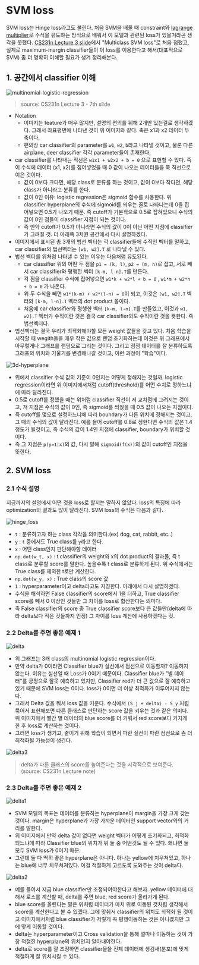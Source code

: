 # SVM loss

SVM loss는 Hinge loss라고도 불린다. 처음 SVM을 배울 때 constraint와 [lagrange multiplier](https://en.wikipedia.org/wiki/Lagrange_multiplier)로 수식을 유도하는 방식으로 배워서 이 모델과 관련된 loss가 있을거라곤 생각을 못했다. [CS231n Lecture 3 slide](http://cs231n.stanford.edu/slides/2017/cs231n_2017_lecture3.pdf)에서 "Multiclass SVM loss"로 처음 접했고, 실제로 maximum-margin classifier들이 이 loss를 이용한다고 해서(대표적으로 SVM) 좀 더 명확히 이해할 필요가 생겨 정리해본다.

## 1. 공간에서 classifier 이해

![multinomial-logistic-regression](https://i.imgur.com/NRaq0iA.png)

> source: CS231n Lecture 3 - 7th slide

- Notation
    + 이미지는 feature가 매우 많지만, 설명의 편의를 위해 2개만 있는걸로 생각하겠다. 그래서 좌표평면에 나타낸 것이 위 이미지와 같다. 축은 x1과 x2 데이터 두 축이다.
    + 편의상 car classifier의 parameter를 `w1`, `w2`, `b`라고 나타낼 것이고, 물론 다른 airplane, deer classifier 각각 parameter들이 존재한다.
- car classifier를 나타내는 직선은 `w1x1 + w2x2 + b = 0` 으로 표현할 수 있다. 즉 이 수식에 데이터 (x1, x2)를 집어넣었을 때 0 값이 나오는 데이터들을 쭉 직선으로 이은 것이다.
    + 값이 0보다 크다면, 해당 class로 분류를 하는 것이고, 값이 0보다 작다면, 해당 class가 아니라고 분류를 한다.
    + 값이 0인 이유: logistic regression은 sigmoid 함수를 사용한다. 위 classifier hyperplane의 수식에 sigmoid를 씌우는 꼴로 나타나는데 0을 집어넣으면 0.5가 나오기 때문. 즉 cutoff가 기본적으로 0.5로 잡혀있으니 수식의 값이 0인 점들이 classifier 지점이 되는 것이다.
    + 즉 만약 cutoff가 0.5가 아니라면 수식의 값이 0이 아닌 어떤 지점에 classifier가 그려질 것. 더 아래쪽 3차원 공간에서 다시 설명하겠다.
- 이미지에서 표시된 총 3개의 법선 벡터는 각 classifier들에 수직인 벡터를 말하고, car classifier의 법선벡터는 `[w1, w2].T` 로 나타낼 수 있다.
- 법선 벡터를 위처럼 나타낼 수 있는 이유는 다음처럼 유도된다.
    + car classifier 위의 어떤 두 점을 `p1 = (k, l)`, `p2 = (m, n)`로 잡고, 서로 빼서 car classifier와 평행한 벡터 `[k-m, l-n].T`를 만든다.
    + 각 점을 classifier 수식에 집어넣으면 `w1*k + w2*l + b = 0` , `w1*m + w2*n + b = 0` 가 나온다.
    + 위 두 수식을 빼면 `w1*(k-m) + w2*(l-n) = 0`이 되고, 이것은 `[w1, w2].T` 벡터와 `[k-m, l-n].T` 벡터의 dot product 꼴이다.
    + 처음에 car classifier와 평행한 벡터 `[k-m, l-n].T`를 만들었고, 이것과 `w1, w2].T` 벡터가 수직이란 것은 결국 car classifier와도 수직이란 것을 뜻한다. 즉 법선벡터다.
- 법선벡터는 결국 우리가 최적화해야할 모든 weight 값들을 갖고 있다. 처음 학습을 시작할 때 wegith들을 매우 작은 값으로 랜덤 초기화하는데 이것은 위 그래프에서 아무렇게나 그래프를 랜덤으로 그리는 것이다. 그리고 점점 데이터를 잘 분류하도록 그래프의 위치와 기울기를 변경해나갈 것이고, 이런 과정이 "학습"이다.

![3d-hyperplane](https://i.imgur.com/askA6BZ.png)

- 위에서 classifier 수식 값의 기준이 0인지는 어떻게 정해지는 것일까. logistic regression이라면 위 이미지에서처럼 cutoff(threshold)를 어떤 수치로 정하느냐에 따라 달라진다.
- 0.5로 cutoff를 정했을 때는 위처럼 classifier 직선이 저 교차점에 그려지는 것이고, 저 지점은 수식의 값이 0인, 즉 sigmoid를 씌웠을 때 0.5 값이 나오는 지점이다.
- 즉 cutoff를 몇으로 설정하느냐에 따라 boundary가 다른 위치에 정해지는 것이고, 그 때의 수식의 값이 달라진다. 예를 들어 cutoff를 0.8로 정한다면 수식의 값은 1.4 정도가 될것이고, 즉 수식의 값이 1.4인 지점에 classifier, boundary가 위치할 것이다.
- 즉 그 지점은 `p(y=1|x)`의 값, 다시 말해 `sigmoid(f(x))`의 값이 cutoff인 지점을 뜻한다.

## 2. SVM loss

### 2.1 수식 설명

지금까지의 설명에서 어떤 것을 loss로 할지는 말하지 않았다. loss의 특징에 따라 optimization의 결과도 많이 달라진다. SVM loss의 수식은 다음과 같다.

![hinge_loss](https://wikimedia.org/api/rest_v1/media/math/render/svg/65b2021f4608cc428cbc4f829ddad5c964d5d38c)

- `t` : 분류하고자 하는 class 각각을 의미한다.(ex) dog, cat, rabbit, etc..)
- `y` : `t` 중에서도 True class를 `y`라고 한다.
- `x` : 어떤 class인지 판단해야할 데이터
- `np.dot(w_t, x)` : t classifier의 weight와 x의 dot product의 결과물, 즉 t class로 분류할 score를 말한다. 높을수록 t class로 분류하게 된다. 위 수식에서는 True class를 제외한 t로만 계산한다.
- `np.dot(w_y, x)` : True class의 score 값
- `1` : hyperparameter이고 delta라고도 지칭한다. 아래에서 다시 설명하겠다.
- 수식을 해석하면 False classifier의 score에서 1을 더하고, True classifier score를 빼서 0 이상인 것들만 그 차이를 loss로 합산한다는 의미다.
- 즉 False classifier의 score 중 True classifier score보다 큰 값들만(delta에 따라 delta보다 작은 것들까지 인정) 그 차이를 loss 계산에 사용하겠다는 것.

### 2.2 Delta를 주면 좋은 예제 1

![delta](https://i.imgur.com/SugeCFZ.png)

- 위 그래프는 3개 class의 multinomial logistic regression이다.
- 만약 delta가 0이라면 Classifier blue가 실선에서 점선으로 이동할까? 이동하지 않는다. 이유는 실선일 때 Loss가 0이기 때문이다. Classifier blue가 "별 데이터"를 긍정으로 잘못 예측하고 있지만, Classifier red가 더 큰 값으로 잘 예측하고 있기 때문에 SVM loss는 0이다. loss가 0이면 더 이상 최적화가 이루어지지 않는다.
- 그래서 Delta 값을 줘서 loss 값을 키운다. 수식에서 `(S_j + delta) - S_y` 처럼 묶어서 표현해보면 다른 클래스로 판단하는 score 값을 키우는 것과 같은 의미다. 위 이미지에서 빨간 별 데이터의 blue score를 더 키워서 red score보다 커지게 한 후 loss로 계산하는 것이다.
- 그러면 loss가 생기고, 줄이기 위해 학습이 되면서 파란 실선이 파란 점선으로 좀 더 최적화될 가능성이 생긴다.

![delta3](http://cs231n.github.io/assets/margin.jpg)

> delta가 다른 클래스의 score를 높여준다는 것을 시각적으로 보여준다.(source: CS231n Lecture note)

### 2.3 Delta를 주면 좋은 예제 2

![delta1](https://i.imgur.com/kJmYw0q.png)

- SVM 모델의 목표는 데이터를 분류하는 hyperplane이 margin을 가장 크게 갖는 것이다. margin은 hyperplane과 가장 가까운 데이터인 support vector와의 거리를 말한다.
- 위 이미지에서 만약 delta 값이 없다면 weight 벡터가 어떻게 초기화되고, 최적화되느냐에 따라 Classifier blue의 위치가 위 둘 중 어떤것도 될 수 있다. 왜냐면 둘 모두 SVM loss가 0이기 때문.
- 그런데 둘 다 딱히 좋은 hyperplane은 아니다. 하나는 yellow에 치우쳐있고, 하나는 blue에 너무 치우쳐져있다. 이걸 적절하게 고르도록 도와주는 것이 delta다.

![delta2](https://i.imgur.com/IEJQPOW.png)

- 예를 들어서 지금 blue classifier만 조정되어야한다고 해보자. yellow 데이터에 대해서 로스를 계산할 때, delta를 주면 blue, red score가 올라가게 된다.
- blue score를 올린다는 말은 위처럼 데이터가 마치 위로 이동된 것처럼 생각해서 score를 계산한다고 볼 수 있겠다. 그에 맞춰서 classifier의 위치도 최적화 될 것이고 이미지에서처럼 blue classifier가 저렇게 꼭 평행이동하는 것은 아니겠지만 그에 맞게 이동할 것이다.
- delta는 hyperparameter이고 Cross validation을 통해 얼마나 이동하는 것이 가장 적절한 hyperplane의 위치인지 알아내야한다.
- delta로 score를 잘 조정하면 classifier들을 전체 데이터에 생김새(분포)에 맞게 적절하게 잘 위치시킬 수 있다.
